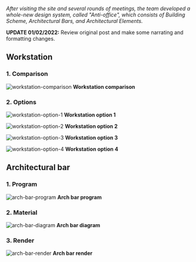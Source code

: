 _After visiting the site and several rounds of meetings, the team developed a whole-new design system, called "Anti-office", which consists of Building Scheme, Architectural Bars, and Architectural Elements._

**UPDATE 01/02/2022:** Review original post and make some narrating and formatting changes.

## Workstation

### 1. Comparison

![workstation-comparison](../../howiework/assets/post/image/anti-office/workstation-comparison.webp)
**Workstation comparison**

### 2. Options

![workstation-option-1](../../howiework/assets/post/image/anti-office/workstation-option-1.webp)
**Workstation option 1**

![workstation-option-2](../../howiework/assets/post/image/anti-office/workstation-option-2.webp)
**Workstation option 2**

![workstation-option-3](../../howiework/assets/post/image/anti-office/workstation-option-3.webp)
**Workstation option 3**

![workstation-option-4](../../howiework/assets/post/image/anti-office/workstation-option-4.webp)
**Workstation option 4**

## Architectural bar

### 1. Program

![arch-bar-program](../../howiework/assets/post/image/anti-office/arch-bar-program.webp)
**Arch bar program**

### 2. Material

![arch-bar-diagram](../../howiework/assets/post/image/anti-office/arch-bar-diagram.webp)
**Arch bar diagram**

### 3. Render

![arch-bar-render](../../howiework/assets/post/image/anti-office/arch-bar-render.webp)
**Arch bar render**
